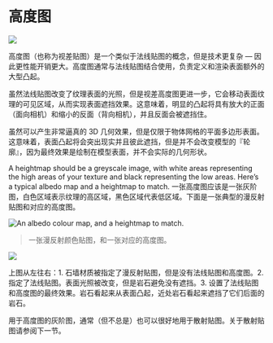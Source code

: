 <!-- > [Heightmap](http://docs.unity3d.com/Manual/StandardShaderMaterialParameterHeightMap.html) -->

<!-- Unity Manual > Graphics > Graphics Overview > Materials, Shaders & Textures > Standard Shader > Material parameters > Heightmap -->

<!-- # Heightmap -->
# 高度图

![](http://docs.unity3d.com/uploads/Main/StandardShaderParameterHeightmap.png)

<!-- Height mapping (also known as parallax mapping) is a similar concept to normal mapping, however this technique is more complex - and therefore also more performance-expensive. Heightmaps are usually used in conjunction with normalmaps, and often they are used to give extra definition to surfaces where the texture maps are responsible for rendering large bumps and protrusions. -->
高度图（也称为视差贴图）是一个类似于法线贴图的概念，但是技术更复杂 — 因此更性能开销更大。高度图通常与法线贴图结合使用，负责定义和渲染表面额外的大型凸起。

<!-- While normal mapping modifies the lighting across the surface of the texture, parallax height mapping goes a step further and actually shifts the areas of the visible surface texture around, to achieve a kind of surface-level occlusion effect. This means that apparent bumps will have their near side (facing the camera) expanded and exaggerated, and their far side (facing away from the camera) will be reduced and seem to be occluded from view. -->
虽然法线贴图改变了纹理表面的光照，但是视差高度图更进一步，它会移动表面纹理的可见区域，从而实现表面遮挡效果。这意味着，明显的凸起将具有放大的正面（面向相机）和缩小的反面（背向相机），并且反面会被遮挡住。

<!-- This effect, while it can produce a very convincing representation of 3D geometry, is still limited to the surface of the flat polygons of an object’s mesh. This means that while surface bumps will appear to protrude and occlude each other, the “silhouette” of the model will never be modified, because ultimately the effect is drawn onto the surface of the model and does not modify the actual geometry. -->
虽然可以产生非常逼真的 3D 几何效果，但是仅限于物体网格的平面多边形表面。这意味着，表面凸起将会突出现实并且彼此遮挡，但是并不会改变模型的『轮廓』，因为最终效果是绘制在模型表面，并不会实际的几何形状。

A heightmap should be a greyscale image, with white areas representing the high areas of your texture and black representing the low areas. Here’s a typical albedo map and a heightmap to match.
一张高度图应该是一张灰阶图，白色区域表示纹理的高区域，黑色区域代表低区域。下面是一张典型的漫反射贴图和对应的高度图。

![An albedo colour map, and a heightmap to match.](http://docs.unity3d.com/uploads/Main/StandardShaderHeightmapTexture.png)
<!-- > An albedo colour map, and a heightmap to match. -->
> 一张漫反射颜色贴图，和一张对应的高度图。

![](http://docs.unity3d.com/uploads/Main/StandardShaderParallaxMap.jpg)

<!-- From left to right in the above image: 1. A rocky wall material with albedo assigned, but no normalmap or heightmap. 2. The normal assigned. Lighting is modified on the surface, but rocks do not occlude each other. 3. The final effect with normalmap and heightmap assigned. The rocks appear to protrude out from the surface, and nearer rocks seem to occlude rocks behind them. -->
上图从左往右：1. 石墙材质被指定了漫反射贴图，但是没有法线贴图和高度图。2. 指定了法线贴图。表面光照被改变，但是岩石避免没有遮挡。3. 设置了法线贴图和高度图的最终效果。岩石看起来从表面凸起，近处岩石看起来遮挡了它们后面的岩石。

<!-- Often (but not always) the greyscale image used for a heightmap is also a good image to use for the occlusion map. For information on occlusion maps, see the next section. -->
用于高度图的灰阶图，通常（但不总是）也可以很好地用于散射贴图。关于散射贴图请参阅下一节。
